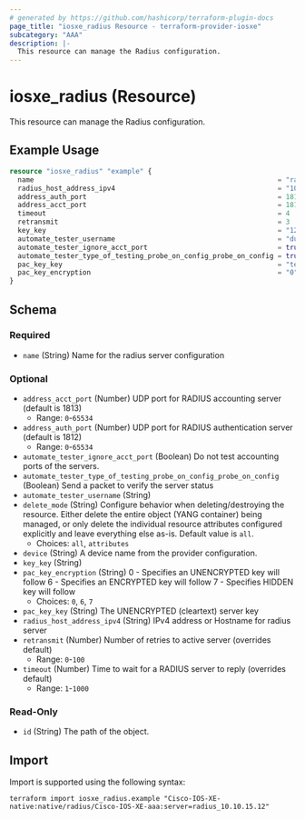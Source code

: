 ```yaml
---
# generated by https://github.com/hashicorp/terraform-plugin-docs
page_title: "iosxe_radius Resource - terraform-provider-iosxe"
subcategory: "AAA"
description: |-
  This resource can manage the Radius configuration.
---
```


# iosxe_radius (Resource)

This resource can manage the Radius configuration.

## Example Usage

```terraform
resource "iosxe_radius" "example" {
  name                                                            = "radius_10.10.15.12"
  radius_host_address_ipv4                                        = "10.10.15.12"
  address_auth_port                                               = 1813
  address_acct_port                                               = 1812
  timeout                                                         = 4
  retransmit                                                      = 3
  key_key                                                         = "123"
  automate_tester_username                                        = "dummy"
  automate_tester_ignore_acct_port                                = true
  automate_tester_type_of_testing_probe_on_config_probe_on_config = true
  pac_key_key                                                     = "testtest1"
  pac_key_encryption                                              = "0"
}
```

<!-- schema generated by tfplugindocs -->
## Schema

### Required

- `name` (String) Name for the radius server configuration

### Optional

- `address_acct_port` (Number) UDP port for RADIUS accounting server (default is 1813)
  - Range: `0`-`65534`
- `address_auth_port` (Number) UDP port for RADIUS authentication server (default is 1812)
  - Range: `0`-`65534`
- `automate_tester_ignore_acct_port` (Boolean) Do not test accounting ports of the servers.
- `automate_tester_type_of_testing_probe_on_config_probe_on_config` (Boolean) Send a packet to verify the server status
- `automate_tester_username` (String)
- `delete_mode` (String) Configure behavior when deleting/destroying the resource. Either delete the entire object (YANG container) being managed, or only delete the individual resource attributes configured explicitly and leave everything else as-is. Default value is `all`.
  - Choices: `all`, `attributes`
- `device` (String) A device name from the provider configuration.
- `key_key` (String)
- `pac_key_encryption` (String) 0 - Specifies an UNENCRYPTED key will follow 6 - Specifies an ENCRYPTED key will follow 7 - Specifies HIDDEN key will follow
  - Choices: `0`, `6`, `7`
- `pac_key_key` (String) The UNENCRYPTED (cleartext) server key
- `radius_host_address_ipv4` (String) IPv4 address or Hostname for radius server
- `retransmit` (Number) Number of retries to active server (overrides default)
  - Range: `0`-`100`
- `timeout` (Number) Time to wait for a RADIUS server to reply (overrides default)
  - Range: `1`-`1000`

### Read-Only

- `id` (String) The path of the object.

## Import

Import is supported using the following syntax:

```shell
terraform import iosxe_radius.example "Cisco-IOS-XE-native:native/radius/Cisco-IOS-XE-aaa:server=radius_10.10.15.12"
```
